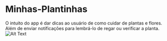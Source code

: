 # Minhas-Plantinhas

O intuito do app é dar dicas ao usuário de como cuidar de plantas e flores. Além de enviar notificações para lembrá-lo de regar ou verificar a planta.
![Alt Text](https://media0.giphy.com/media/uNTKlX56GefVrPP9iI/giphy.gif)

